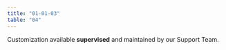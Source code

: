 ```yaml
---
title: "01-01-03"
table: "04"
---
```

Customization available <b>supervised</b> and maintained by our Support Team.
